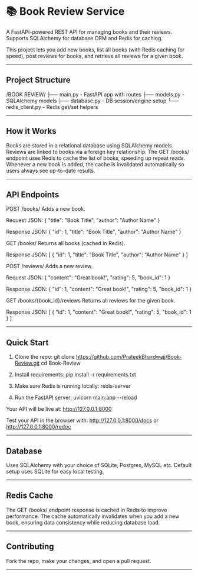 # 📚 Book Review Service

A FastAPI-powered REST API for managing books and their reviews. Supports SQLAlchemy for database ORM and Redis for caching.

This project lets you add new books, list all books (with Redis caching for speed), post reviews for books, and retrieve all reviews for a given book.

---

## Project Structure

/BOOK REVIEW/
├── main.py          - FastAPI app with routes
├── models.py        - SQLAlchemy models
├── database.py      - DB session/engine setup
└── redis_client.py  - Redis get/set helpers


---

## How it Works

Books are stored in a relational database using SQLAlchemy models. Reviews are linked to books via a foreign key relationship. The GET /books/ endpoint uses Redis to cache the list of books, speeding up repeat reads. Whenever a new book is added, the cache is invalidated automatically so users always see up-to-date results.

---

## API Endpoints

POST /books/
Adds a new book.

Request JSON:
{
  "title": "Book Title",
  "author": "Author Name"
}

Response JSON:
{
  "id": 1,
  "title": "Book Title",
  "author": "Author Name"
}

GET /books/
Returns all books (cached in Redis).

Response JSON:
[
  {
    "id": 1,
    "title": "Book Title",
    "author": "Author Name"
  }
]

POST /reviews/
Adds a new review.

Request JSON:
{
  "content": "Great book!",
  "rating": 5,
  "book_id": 1
}

Response JSON:
{
  "id": 1,
  "content": "Great book!",
  "rating": 5,
  "book_id": 1
}

GET /books/{book_id}/reviews
Returns all reviews for the given book.

Response JSON:
[
  {
    "id": 1,
    "content": "Great book!",
    "rating": 5,
    "book_id": 1
  }
]

---

## Quick Start

1. Clone the repo:
git clone https://github.com/PrateekBhardwajj/Book-Review.git
cd Book-Review

2. Install requirements:
pip install -r requirements.txt

3. Make sure Redis is running locally:
redis-server

4. Run the FastAPI server:
uvicorn main:app --reload

Your API will be live at:
http://127.0.0.1:8000

Test your API in the browser with:
http://127.0.0.1:8000/docs
or
http://127.0.0.1:8000/redoc

---

## Database

Uses SQLAlchemy with your choice of SQLite, Postgres, MySQL etc. Default setup uses SQLite for easy local testing.

---

## Redis Cache

The GET /books/ endpoint response is cached in Redis to improve performance. The cache automatically invalidates when you add a new book, ensuring data consistency while reducing database load.

---

## Contributing

Fork the repo, make your changes, and open a pull request.

---

